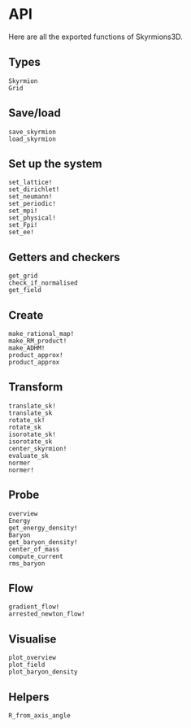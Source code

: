 # API

Here are all the exported functions of Skyrmions3D.

## Types

```@docs
Skyrmion
Grid
```

## Save/load

```@docs
save_skyrmion
load_skyrmion
```

## Set up the system

```@docs
set_lattice!
set_dirichlet!
set_neumann!
set_periodic!
set_mpi!
set_physical!
set_Fpi!
set_ee!
```

## Getters and checkers
```@docs
get_grid
check_if_normalised
get_field
```

## Create

```@docs
make_rational_map!
make_RM_product!
make_ADHM!
product_approx!
product_approx
```

## Transform

```@docs
translate_sk!
translate_sk
rotate_sk!
rotate_sk
isorotate_sk!
isorotate_sk
center_skyrmion!
evaluate_sk
normer
normer!
```

## Probe

```@docs
overview
Energy
get_energy_density!
Baryon
get_baryon_density!
center_of_mass
compute_current
rms_baryon
```

## Flow

```@docs
gradient_flow!
arrested_newton_flow!
```

## Visualise

```@docs
plot_overview
plot_field
plot_baryon_density
```

## Helpers
```@docs
R_from_axis_angle
```